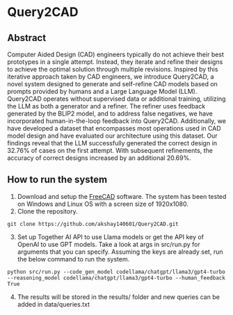 # Query2CAD

## Abstract
Computer Aided Design (CAD) engineers typically do not achieve their best prototypes in a single attempt. Instead, they iterate and refine their designs to achieve the optimal solution through multiple revisions. Inspired by this iterative approach taken by CAD engineers, we introduce Query2CAD, a novel system designed to generate and self-refine CAD models based on prompts provided by humans and a Large Language Model (LLM). Query2CAD operates without supervised data or additional training, utilizing the LLM as both a generator and a refiner. The refiner uses feedback generated by the BLIP2 model, and to address false negatives, we have incorporated human-in-the-loop feedback into Query2CAD. Additionally, we have developed a dataset that encompasses most operations used in CAD model design and have evaluated our architecture using this dataset. Our findings reveal that the LLM successfully generated the correct design in 32.76% of cases on the first attempt. With subsequent refinements, the accuracy of correct designs increased by an additional 20.69%.

## How to run the system
1. Download and setup the [FreeCAD](https://github.com/FreeCAD/FreeCAD) software. The system has been tested on Windows and Linux OS with a screen size of 1920x1080.
2. Clone the repository.
```
git clone https://github.com/akshay140601/Query2CAD.git
```

3. Set up Together AI API to use Llama models or get the API key of OpenAI to use GPT models. Take a look at args in src/run.py for arguments that you can specify. Assuming the keys are already set, run the below command to run the system.
```
python src/run.py --code_gen_model codellama/chatgpt/llama3/gpt4-turbo --reasoning_model codellama/chatgpt/llama3/gpt4-turbo --human_feedback True
```

4. The results will be stored in the results/ folder and new queries can be added in data/queries.txt
